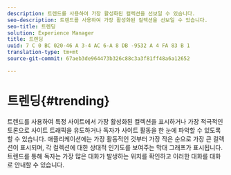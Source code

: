 ```yaml
---
description: 트렌드를 사용하여 가장 활성화된 컬렉션을 선보일 수 있습니다.
seo-description: 트렌드를 사용하여 가장 활성화된 컬렉션을 선보일 수 있습니다.
seo-title: 트렌딩
solution: Experience Manager
title: 트렌딩
uuid: 7 C 0 BC 020-46 A 3-4 AC 6-A 8 DB -9532 A 4 FA 83 B 1
translation-type: tm+mt
source-git-commit: 67aeb3de964473b326c88c3a3f81ff48a6a12652

---
```



# 트렌딩{#trending}

트렌드를 사용하여 특정 사이트에서 가장 활성화된 컬렉션을 표시하거나 가장 적극적인 토론으로 사이트 트래픽을 유도하거나 독자가 사이트 활동을 한 눈에 파악할 수 있도록 할 수 있습니다. 애플리케이션에는 가장 활동적인 것부터 가장 작은 순으로 가장 큰 컬렉션이 표시되며, 각 컬렉션에 대한 상대적 인기도를 보여주는 막대 그래프가 표시됩니다. 트렌드를 통해 독자는 가장 많은 대화가 발생하는 위치를 확인하고 이러한 대화를 대화로 안내할 수 있습니다.
